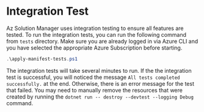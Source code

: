 # Integration Test

Az Solution Manager uses integration testing to ensure all features are tested. To run the integration tests, you can run the following command from `tests` directory. Make sure you are already logged in via Azure CLI and you have selected the appropriate Azure Subscription before starting.

```powershell
.\apply-manifest-tests.ps1
```

The integration tests will take several minutes to run. If the the integration test is successful, you will noticed the message `All tests completed successfully.` at the end. Otherwise, there is an error message for the test that failed. You may need to manually remove the resources that were created by running the `dotnet run -- destroy --devtest --logging Debug` command.